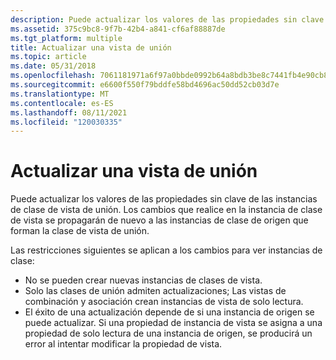 ```yaml
---
description: Puede actualizar los valores de las propiedades sin clave de las instancias de clase de vista de unión. Los cambios que realice en la instancia de clase de vista se propagarán de nuevo a las instancias de clase de origen que forman la clase de vista de unión.
ms.assetid: 375c9bc8-9f7b-42b4-a841-cf6af88887de
ms.tgt_platform: multiple
title: Actualizar una vista de unión
ms.topic: article
ms.date: 05/31/2018
ms.openlocfilehash: 7061181971a6f97a0bbde0992b64a8bdb3be8c7441fb4e90cb8fdcd0d675a221
ms.sourcegitcommit: e6600f550f79bddfe58bd4696ac50dd52cb03d7e
ms.translationtype: MT
ms.contentlocale: es-ES
ms.lasthandoff: 08/11/2021
ms.locfileid: "120030335"
---
```

# <a name="updating-a-union-view"></a>Actualizar una vista de unión

Puede actualizar los valores de las propiedades sin clave de las instancias de clase de vista de unión. Los cambios que realice en la instancia de clase de vista se propagarán de nuevo a las instancias de clase de origen que forman la clase de vista de unión.

Las restricciones siguientes se aplican a los cambios para ver instancias de clase:

-   No se pueden crear nuevas instancias de clases de vista.
-   Solo las clases de unión admiten actualizaciones; Las vistas de combinación y asociación crean instancias de vista de solo lectura.
-   El éxito de una actualización depende de si una instancia de origen se puede actualizar. Si una propiedad de instancia de vista se asigna a una propiedad de solo lectura de una instancia de origen, se producirá un error al intentar modificar la propiedad de vista.

 

 



